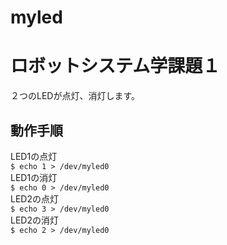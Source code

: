 # myled
# ロボットシステム学課題１
２つのLEDが点灯、消灯します。
## 動作手順
LED1の点灯  
```$ echo 1 > /dev/myled0```  
LED1の消灯  
```$ echo 0 > /dev/myled0```  
LED2の点灯  
```$ echo 3 > /dev/myled0```  
LED2の消灯  
```$ echo 2 > /dev/myled0```  
